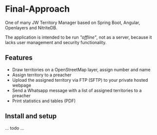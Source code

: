 # Final-Approach
One of many JW Territory Manager based on Spring Boot, Angular, Openlayers and NitriteDB.

The application is intended to be run *"offline"*, not as a server, because it lacks user management and security functionality.

## Features
- Draw territories on a OpenStreetMap layer, assign number and name
- Assign territory to a preacher
- Upload the assigned territory via FTP (SFTP) to your private hosted webpage
- Send a Whatsapp message with a list of assigned territories to a preacher
- Print statistics and tables (PDF)

## Install and setup

... todo ...


